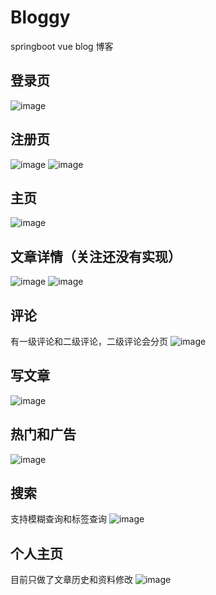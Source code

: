 # Bloggy
springboot vue blog 博客
## 登录页
![image](https://github.com/relzx766/Bloggy/assets/81310484/e1c22e2e-5514-420a-ac2e-bcd258b5b96f)
## 注册页
![image](https://github.com/relzx766/Bloggy/assets/81310484/7ef1e1b7-3fd1-4628-bd3b-55c8a7c73eb1)
![image](https://github.com/relzx766/Bloggy/assets/81310484/adfeb7f0-13d2-4b6e-b255-1d93940d8233)
## 主页
![image](https://github.com/relzx766/Bloggy/assets/81310484/75ece1fb-0972-458d-9f3c-36535458bc85)
## 文章详情（关注还没有实现）
![image](https://github.com/relzx766/Bloggy/assets/81310484/b24ebe42-c195-48e7-962f-0c9d323d81dd)
![image](https://github.com/relzx766/Bloggy/assets/81310484/86b8ac2b-f176-4627-8492-feda0f473410)
## 评论
有一级评论和二级评论，二级评论会分页
![image](https://github.com/relzx766/Bloggy/assets/81310484/e1907bce-2385-49d8-bb15-e38b625b5896)
## 写文章
![image](https://github.com/relzx766/Bloggy/assets/81310484/fb028699-a933-4336-aadf-042d3cdf8118)
## 热门和广告
![image](https://github.com/relzx766/Bloggy/assets/81310484/5c2c6a01-c25a-44e4-96e1-f3d196f15683)
## 搜索
支持模糊查询和标签查询
![image](https://github.com/relzx766/Bloggy/assets/81310484/261ad892-f973-47fa-95a9-99b7977848f1)
## 个人主页
目前只做了文章历史和资料修改
![image](https://github.com/relzx766/Bloggy/assets/81310484/62d5dd16-710b-427a-921f-641c7bed9e01)

